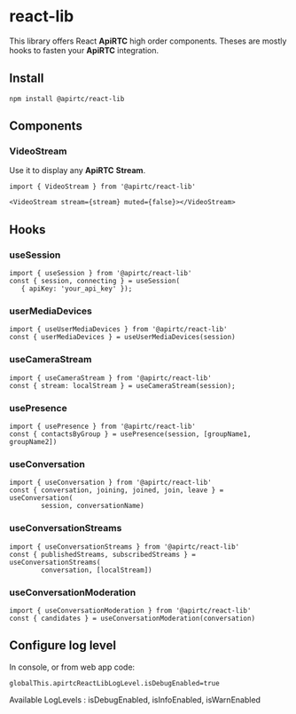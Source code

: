 # react-lib

This library offers React **ApiRTC** high order components. Theses are mostly hooks to fasten your **ApiRTC** integration.

## Install

`npm install @apirtc/react-lib`

## Components

### VideoStream

Use it to display any **ApiRTC** **Stream**.

```
import { VideoStream } from '@apirtc/react-lib'

<VideoStream stream={stream} muted={false}></VideoStream>
```

## Hooks

### useSession

```
import { useSession } from '@apirtc/react-lib'
const { session, connecting } = useSession(
   { apiKey: 'your_api_key' });
```
### userMediaDevices

```
import { useUserMediaDevices } from '@apirtc/react-lib'
const { userMediaDevices } = useUserMediaDevices(session)
```

### useCameraStream

```
import { useCameraStream } from '@apirtc/react-lib'
const { stream: localStream } = useCameraStream(session);
```

### usePresence

```
import { usePresence } from '@apirtc/react-lib'
const { contactsByGroup } = usePresence(session, [groupName1, groupName2])
```

### useConversation

```
import { useConversation } from '@apirtc/react-lib'
const { conversation, joining, joined, join, leave } = useConversation(
        session, conversationName)
```

### useConversationStreams

```
import { useConversationStreams } from '@apirtc/react-lib'
const { publishedStreams, subscribedStreams } = useConversationStreams(
        conversation, [localStream])
```

### useConversationModeration

```
import { useConversationModeration } from '@apirtc/react-lib'
const { candidates } = useConversationModeration(conversation)
```

## Configure log level

In console, or from web app code:

```
globalThis.apirtcReactLibLogLevel.isDebugEnabled=true
```

Available LogLevels : isDebugEnabled, isInfoEnabled, isWarnEnabled
